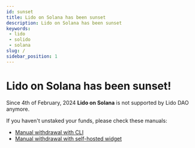 ```yaml
---
id: sunset
title: Lido on Solana has been sunset
description: Lido on Solana has been sunset
keywords:
 - lido
 - solido
 - solana
slug: /
sidebar_position: 1
---
```


# Lido on Solana has been sunset!

Since 4th of February, 2024 **Lido on Solana** is not supported by Lido DAO anymore.

If you haven't unstaked your funds, please check these manuals:

- [Manual withdrawal with CLI](/manual-withdrawal/cli)
- [Manual withdrawal with self-hosted widget](/manual-withdrawal/self-hosted-widget)
